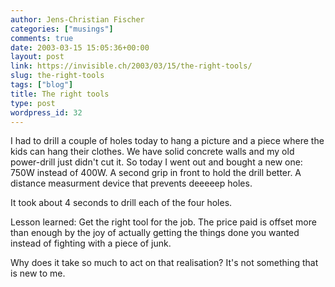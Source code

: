 ```yaml
---
author: Jens-Christian Fischer
categories: ["musings"]
comments: true
date: 2003-03-15 15:05:36+00:00
layout: post
link: https://invisible.ch/2003/03/15/the-right-tools/
slug: the-right-tools
tags: ["blog"]
title: The right tools
type: post
wordpress_id: 32
---
```


I had to drill a couple of holes today to hang a picture and a piece where the kids can hang their clothes. We have solid concrete walls and my old power-drill just didn't cut it. So today I went out and bought a new one: 750W instead of 400W. A second grip in front to hold the drill better. A distance measurment device that prevents deeeeep holes.

It took about 4 seconds to drill each of the four holes.  

Lesson learned: Get the right tool for the job. The price paid is offset more than enough by the joy of actually getting the things done you wanted instead of fighting with a piece of junk. 

Why does it take so much to act on that realisation? It's not something that is new to me.
